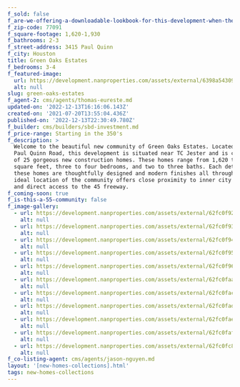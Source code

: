 ```yaml
---
f_sold: false
f_are-we-offering-a-downloadable-lookbook-for-this-development-when-they-submit-their-contact-info: false
f_zip-code: 77091
f_square-footage: 1,620-1,930
f_bathrooms: 2-3
f_street-address: 3415 Paul Quinn
f_city: Houston
title: Green Oaks Estates
f_bedrooms: 3-4
f_featured-image:
  url: https://development.nanproperties.com/assets/external/6398a54309eabeefbc320102_rmm_2199-hdr.jpg
  alt: null
slug: green-oaks-estates
f_agent-2: cms/agents/thomas-eureste.md
updated-on: '2022-12-13T16:16:06.143Z'
created-on: '2021-07-20T13:55:04.436Z'
published-on: '2022-12-13T22:30:49.780Z'
f_builder: cms/builders/sbd-investment.md
f_price-range: Starting in the 350's
f_description: >
  Welcome to the beautiful new community of Green Oaks Estates. Located at 3415
  Paul Quinn Road, this development is situated near TC Jester and is comprised
  of 25 gorgeous new construction homes. These homes range from 1,620 to 1,930
  square feet, three to four bedrooms, and two to three baths. Each detail of
  these homes are thoughtfully designed and modern finishes all throughout. The
  ideal location of the community offers close proximity to inner city living
  and direct access to the 45 freeway.
f_coming-soon: true
f_is-this-a-55-community: false
f_image-gallery:
  - url: https://development.nanproperties.com/assets/external/62fc0f92ed44b70e229546d8_dji_0053.jpg
    alt: null
  - url: https://development.nanproperties.com/assets/external/62fc0f939ed83a242ad179f8_dji_0054.jpg
    alt: null
  - url: https://development.nanproperties.com/assets/external/62fc0f94a1399e2da952ad4e_dji_0055.jpg
    alt: null
  - url: https://development.nanproperties.com/assets/external/62fc0f95be9794d91d4686d8_dji_0058.jpg
    alt: null
  - url: https://development.nanproperties.com/assets/external/62fc0f963ff3694265280328_dji_0061.jpg
    alt: null
  - url: https://development.nanproperties.com/assets/external/62fc0faa898c4132a6f951d0_dji_0063.jpg
    alt: null
  - url: https://development.nanproperties.com/assets/external/62fc0fac0905672807048548_dji_0064.jpg
    alt: null
  - url: https://development.nanproperties.com/assets/external/62fc0fad179b175a87bc7eac_dji_0065.jpg
    alt: null
  - url: https://development.nanproperties.com/assets/external/62fc0fae90abf1324ac6cd15_dji_0066.jpg
    alt: null
  - url: https://development.nanproperties.com/assets/external/62fc0fafed44b75ea5955553_dji_0067.jpg
    alt: null
  - url: https://development.nanproperties.com/assets/external/62fc0fc8090567942e048cb5_dji_0068.jpg
    alt: null
f_co-listing-agent: cms/agents/jason-nguyen.md
layout: '[new-homes-collections].html'
tags: new-homes-collections
---
```



